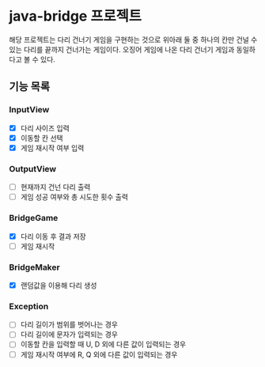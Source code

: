 # java-bridge 프로젝트

해당 프로젝트는 다리 건너기 게임을 구현하는 것으로 위아래 둘 중 하나의 칸만 건널 수 있는 다리를 끝까지 건너가는 게임이다. 오징어 게임에 나온 다리 건너기 게임과 동일하다고 볼 수 있다.

## 기능 목록
### InputView

-[x] 다리 사이즈 입력
-[x] 이동할 칸 선택
-[x] 게임 재시작 여부 입력

### OutputView

-[ ] 현재까지 건넌 다리 출력
-[ ] 게임 성공 여부와 총 시도한 횟수 출력

### BridgeGame

-[x] 다리 이동 후 결과 저장
-[ ] 게임 재시작

### BridgeMaker

-[x] 랜덤값을 이용해 다리 생성

### Exception

-[ ] 다리 길이가 범위를 벗어나는 경우
-[ ] 다리 길이에 문자가 입력되는 경우
-[ ] 이동할 칸을 입력할 때 U, D 외에 다른 값이 입력되는 경우
-[ ] 게임 재시작 여부에 R, Q 외에 다른 값이 입력되는 경우